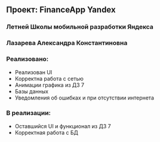 ## Проект: FinanceApp Yandex
### Летней Школы мобильной разработки Яндекса 
### Лазарева Александра Константиновна

### Реализовано:
- Реализован UI
- Корректна работа с сетью
- Анимации графика из ДЗ 7
- Базы данных
- Уведомления об ошибках и при отсутствии интернета

### В реализации:
- Оставшийся UI и функционал из ДЗ 7
- Корректная работа с БД
